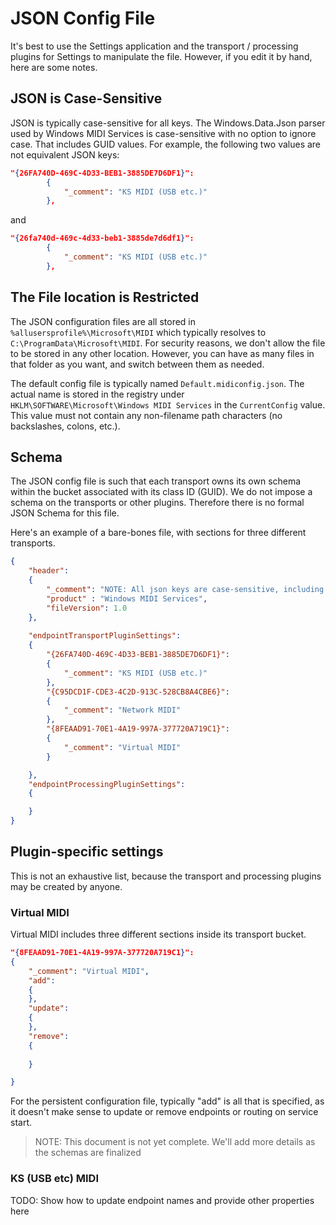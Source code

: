 # JSON Config File


It's best to use the Settings application and the transport / processing plugins for Settings to manipulate the file. However, if you edit it by hand, here are some notes.

## JSON is Case-Sensitive

JSON is typically case-sensitive for all keys. The Windows.Data.Json parser used by Windows MIDI Services is case-sensitive with no option to ignore case. That includes GUID values. For example, the following two values are not equivalent JSON keys:

```json
"{26FA740D-469C-4D33-BEB1-3885DE7D6DF1}":
        {
            "_comment": "KS MIDI (USB etc.)"
        },
```
and
```json
"{26fa740d-469c-4d33-beb1-3885de7d6df1}":
        {
            "_comment": "KS MIDI (USB etc.)"
        },
```

## The File location is Restricted

The JSON configuration files are all stored in `%allusersprofile%\Microsoft\MIDI` which typically resolves to `C:\ProgramData\Microsoft\MIDI`. For security reasons, we don't allow the file to be stored in any other location. However, you can have as many files in that folder as you want, and switch between them as needed.

The default config file is typically named `Default.midiconfig.json`. The actual name is stored in the registry under `HKLM\SOFTWARE\Microsoft\Windows MIDI Services` in the `CurrentConfig` value. This value must not contain any non-filename path characters (no backslashes, colons, etc.).

## Schema

The JSON config file is such that each transport owns its own schema within the bucket associated with its class ID (GUID). We do not impose a schema on the transports or other plugins. Therefore there is no formal JSON Schema for this file. 

Here's an example of a bare-bones file, with sections for three different transports.

```json
{
    "header":
    {
        "_comment": "NOTE: All json keys are case-sensitive, including GUIDs.",
        "product" : "Windows MIDI Services",
        "fileVersion": 1.0
    },
    
    "endpointTransportPluginSettings":
    {
        "{26FA740D-469C-4D33-BEB1-3885DE7D6DF1}":
        {
            "_comment": "KS MIDI (USB etc.)"
        },
        "{C95DCD1F-CDE3-4C2D-913C-528CB8A4CBE6}":
        {
            "_comment": "Network MIDI"
        },
        "{8FEAAD91-70E1-4A19-997A-377720A719C1}":
        {
            "_comment": "Virtual MIDI"
        }

    },
    "endpointProcessingPluginSettings":
    {

    }
}
```

## Plugin-specific settings

This is not an exhaustive list, because the transport and processing plugins may be created by anyone.

### Virtual MIDI 

Virtual MIDI includes three different sections inside its transport bucket.

```json
"{8FEAAD91-70E1-4A19-997A-377720A719C1}":
{
    "_comment": "Virtual MIDI",
    "add":
    {
    },
    "update":
    {
    },
    "remove":
    {
       
    }

}
```

For the persistent configuration file, typically "add" is all that is specified, as it doesn't make sense to update or remove endpoints or routing on service start.

> NOTE: This document is not yet complete. We'll add more details as the schemas are finalized

### KS (USB etc) MIDI

TODO: Show how to update endpoint names and provide other properties here
